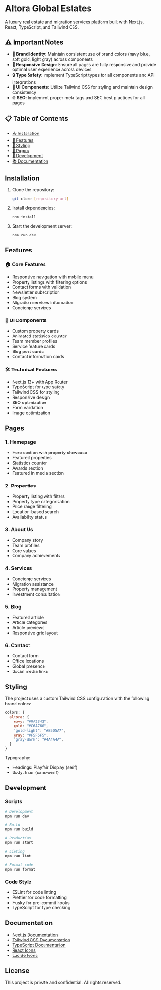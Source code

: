 # Altora Global Estates

A luxury real estate and migration services platform built with Next.js, React, TypeScript, and Tailwind CSS.

## ⚠️ Important Notes

- 🏢 **Brand Identity**: Maintain consistent use of brand colors (navy blue, soft gold, light gray) across components
- 📱 **Responsive Design**: Ensure all pages are fully responsive and provide optimal user experience across devices
- 🔒 **Type Safety**: Implement TypeScript types for all components and API integrations
- 🎨 **UI Components**: Utilize Tailwind CSS for styling and maintain design consistency
- 🌐 **SEO**: Implement proper meta tags and SEO best practices for all pages

## 📋 Table of Contents

- [📥 Installation](#installation)
- [🚀 Features](#features)
- [🎨 Styling](#styling)
- [📱 Pages](#pages)
- [🔧 Development](#development)
- [📚 Documentation](#documentation)

## Installation

1. Clone the repository:
   ```bash
   git clone [repository-url]
   ```

2. Install dependencies:
   ```bash
   npm install
   ```

3. Start the development server:
   ```bash
   npm run dev
   ```

## Features

### 🏠 Core Features

- Responsive navigation with mobile menu
- Property listings with filtering options
- Contact forms with validation
- Newsletter subscription
- Blog system
- Migration services information
- Concierge services

### 💅 UI Components

- Custom property cards
- Animated statistics counter
- Team member profiles
- Service feature cards
- Blog post cards
- Contact information cards

### 🛠️ Technical Features

- Next.js 13+ with App Router
- TypeScript for type safety
- Tailwind CSS for styling
- Responsive design
- SEO optimization
- Form validation
- Image optimization

## Pages

### 1. Homepage
- Hero section with property showcase
- Featured properties
- Statistics counter
- Awards section
- Featured in media section

### 2. Properties
- Property listing with filters
- Property type categorization
- Price range filtering
- Location-based search
- Availability status

### 3. About Us
- Company story
- Team profiles
- Core values
- Company achievements

### 4. Services
- Concierge services
- Migration assistance
- Property management
- Investment consultation

### 5. Blog
- Featured article
- Article categories
- Article previews
- Responsive grid layout

### 6. Contact
- Contact form
- Office locations
- Global presence
- Social media links

## Styling

The project uses a custom Tailwind CSS configuration with the following brand colors:

```javascript
colors: {
  altora: {
    navy: "#0A2342",
    gold: "#C6A760",
    "gold-light": "#E5D5A7",
    gray: "#F5F5F5",
    "gray-dark": "#4A4A4A",
  }
}
```

Typography:
- Headings: Playfair Display (serif)
- Body: Inter (sans-serif)

## Development

### Scripts

```bash
# Development
npm run dev

# Build
npm run build

# Production
npm run start

# Linting
npm run lint

# Format code
npm run format
```

### Code Style

- ESLint for code linting
- Prettier for code formatting
- Husky for pre-commit hooks
- TypeScript for type checking

## Documentation

- [Next.js Documentation](https://nextjs.org/docs)
- [Tailwind CSS Documentation](https://tailwindcss.com/docs)
- [TypeScript Documentation](https://www.typescriptlang.org/docs)
- [React Icons](https://react-icons.github.io/react-icons)
- [Lucide Icons](https://lucide.dev)

## License

This project is private and confidential. All rights reserved.
